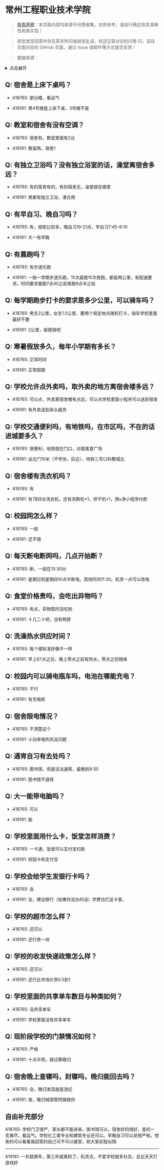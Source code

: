 # 常州工程职业技术学院

> [免责声明](https://colleges.chat/#_3)：本页面内容均来源于问卷收集，仅供参考，请自行确定信息准确性和真实性！

> 若您发现回答中存在答非所问或胡言乱语，欢迎记录对应的问卷 ID，前往页面对应的 GitHub 页面，通过 issue 或邮件等方式提交反馈！

> 数据来源：

<details><summary>点击展开</summary>
<ul>
<li>A18765: 匿名 (2023 年 06 月)</li>
<li>A19181: 匿名 (2023 年 06 月)</li>
</ul>
</details>

## Q: 宿舍是上床下桌吗？

- A18765: 部分楼，看运气

- A19181: 男4号楼是上床下桌，3号楼不是

## Q: 教室和宿舍有没有空调？

- A18765: 宿舍有，教室里面有2台

- A19181: 教室两，宿舍1

## Q: 有独立卫浴吗？没有独立浴室的话，澡堂离宿舍多远？

- A18765: 有的宿舍有的，有的宿舍无，澡堂就在楼里

- A19181: 男都有独立卫浴，凑合用

## Q: 有早自习、晚自习吗？

- A18765: 有，规矩比较多，晚自习19-21点，早自习7:45-8:10

- A19181: 大一有早晚

## Q: 有晨跑吗？

- A18765: 有步道乐跑

- A19181: 一般一学期步道乐跑，15次晨跑15次夜跑，都是两公里，有配速要求。时间要求晨跑7点40之前夜跑9点半之前

## Q: 每学期跑步打卡的要求是多少公里，可以骑车吗？

- A18765: 男生2公里，女生1.5公里，要两个规定地点随机打卡，骑车学校里面最好不要

- A19181: 2公里，偷摸骑吧

## Q: 寒暑假放多久，每年小学期有多长？

- A18765: 正常时间

- A19181: 正常假期

## Q: 学校允许点外卖吗，取外卖的地方离宿舍楼多远？

- A18765: 可以点，外卖离宿舍楼有点远，可以点学校里面小程序可以送到宿舍

- A19181: 有外卖送到床头服务

## Q: 学校交通便利吗，有地铁吗，在市区吗，不在的话进城要多久？

- A18765: 很便利，地铁就在门口，对面美食广场

- A19181: 出北门10米（不夸张，巨近），地铁三号口科教城北

## Q: 宿舍楼有洗衣机吗？

- A18765: 有

- A19181: 有7到8台洗衣机，还有洗鞋机\*1，烘干机\*1，用u净小程序付款

## Q: 校园网怎么样？

- A18765: 一般

- A19181: 还不错

## Q: 每天断电断网吗，几点开始断？

- A18765: 断，一般在10:30分

- A19181: 星期日到星期四10点半断电。其他时间11:30。机灵一点可以改电

## Q: 食堂价格贵吗，会吃出异物吗？

- A18765: 有点，异物暂时没吃到

- A19181: 十几二十吧，没有鸭脖

## Q: 洗澡热水供应时间？

- A18765: 每个楼标准好像不一样

- A19181: 早上67点之后，晚上零点之前有热水，零点之后随缘

## Q: 校园内可以骑电瓶车吗，电池在哪能充电？

- A18765: 不行

- A19181: 有充电桩

## Q: 宿舍限电情况？

- A18765: 不清楚这个

- A19181: 小功率电吹风没问题

## Q: 通宵自习有去处吗？

- A18765: 图书馆，但是没法通宵，最晚到9:30

- A19181: 图书馆不通宵

## Q: 大一能带电脑吗？

- A18765: 可以

- A19181: 能

## Q: 学校里面用什么卡，饭堂怎样消费？

- A18765: 一卡通，饭堂可以支付宝扫脸

- A19181: 校园卡和支付宝

## Q: 学校会给学生发银行卡吗？

- A18765: 会

- A19181: 会，建设银行（如果你没办的话）学费也打这卡里。

## Q: 学校的超市怎么样？

- A18765: 还可以

- A19181: 还行贵一块

## Q: 学校的收发快递政策怎么样？

- A18765: 还可以

- A19181: 还行比市场价贵0.5到1

## Q: 学校里面的共享单车数目与种类如何？

- A18765: 没共享单车

- A19181: 学校里面没有共享单车

## Q: 现阶段学校的门禁情况如何？

- A18765: 严格

- A19181: 十点半吧，超过算晚归

## Q: 宿舍晚上查寝吗，封寝吗，晚归能回去吗？

- A18765: 会，晚归发现就是违纪

- A19181: 查，晚归喊宿管阿姨救你

## 自由补充部分

A18765: 学校门卫很严，家长都不能进来，图书馆可以，宿舍好的很好，差的一言难尽，看运气。学校化工类专业和建筑专业还可以。早晚自习可以说很严格，想来的可以看看我回答的自己可不可以接受，祝大家前程似锦.

***

A19181: 一共就俩年，第三年就离校了。机灵点，不爱学校就多社交，总比天天打游戏好